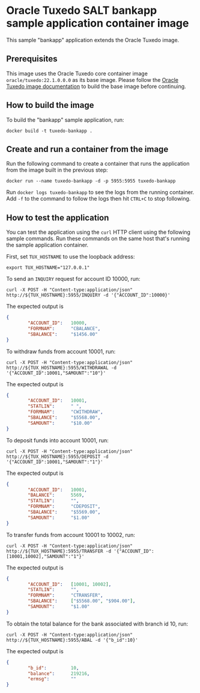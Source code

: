 # Oracle Tuxedo SALT bankapp sample application container image

This sample "bankapp" application extends the Oracle Tuxedo image.

## Prerequisites

This image uses the Oracle Tuxedo core container image `oracle/tuxedo:22.1.0.0.0` as its base image. Please follow the [Oracle Tuxedo image documentation](https://github.com/oracle/docker-images/tree/main/OracleTuxedo/core) to build the base image before continuing.

## How to build the image

To build the "bankapp" sample application, run:

```shell
docker build -t tuxedo-bankapp .
```

## Create and run a container from the image

Run the following command to create a container that runs the application from the image built in the previous step:

```shell
docker run --name tuxedo-bankapp -d -p 5955:5955 tuxedo-bankapp
```

Run `docker logs tuxedo-bankapp` to see the logs from the running container. Add `-f` to the command to follow the logs then hit `CTRL+C` to stop following.

## How to test the application

You can test the application using the `curl` HTTP client using the following sample commands. Run these commands on the same host that's running the sample application container.

First, set `TUX_HOSTNAME` to use the loopback address:

```shell
export TUX_HOSTNAME="127.0.0.1"
```

To send an `INQUIRY` request for account ID 10000, run:

```shell
curl -X POST -H "Content-type:application/json" http://${TUX_HOSTNAME}:5955/INQUIRY -d '{"ACCOUNT_ID":10000}'
```

The expected output is

```json
{
        "ACCOUNT_ID":   10000,
        "FORMNAM":      "CBALANCE",
        "SBALANCE":     "$1456.00"
}
```

To withdraw funds from account 10001, run:

```shell
curl -X POST -H "Content-type:application/json" http://${TUX_HOSTNAME}:5955/WITHDRAWAL -d '{"ACCOUNT_ID":10001,"SAMOUNT":"10"}'
```

The expected output is

```json
{
        "ACCOUNT_ID":   10001,
        "STATLIN":      " ",
        "FORMNAM":      "CWITHDRAW",
        "SBALANCE":     "$5568.00",
        "SAMOUNT":      "$10.00"
}
```

To deposit funds into account 10001, run:

```shell
curl -X POST -H "Content-type:application/json" http://${TUX_HOSTNAME}:5955/DEPOSIT -d '{"ACCOUNT_ID":10001,"SAMOUNT":"1"}'
```

The expected output is

```json
{
        "ACCOUNT_ID":   10001,
        "BALANCE":      5569,
        "STATLIN":      "",
        "FORMNAM":      "CDEPOSIT",
        "SBALANCE":     "$5569.00",
        "SAMOUNT":      "$1.00"
}
```

To transfer funds from account 10001 to 10002, run:

```shell
curl -X POST -H "Content-type:application/json" http://${TUX_HOSTNAME}:5955/TRANSFER -d '{"ACCOUNT_ID":[10001,10002],"SAMOUNT":"1"}'
```

The expected output is

```json
{
        "ACCOUNT_ID":   [10001, 10002],
        "STATLIN":      "",
        "FORMNAM":      "CTRANSFER",
        "SBALANCE":     ["$5568.00", "$904.00"],
        "SAMOUNT":      "$1.00"
}
```

To obtain the total balance for the bank associated with branch id 10, run:

```shell
curl -X POST -H "Content-type:application/json" http://${TUX_HOSTNAME}:5955/ABAL -d '{"b_id":10}' 
```

The expected output is

```json
{
        "b_id":         10,
        "balance":      219216,
        "ermsg":        ""
}
```
